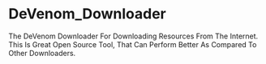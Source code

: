 # DeVenom_Downloader
The DeVenom Downloader For Downloading Resources From The Internet. This Is Great Open Source Tool, That Can Perform Better As Compared To Other Downloaders.
